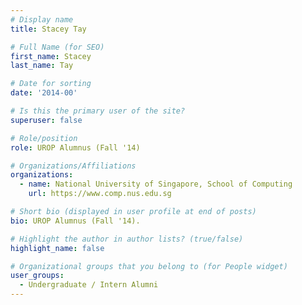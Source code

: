 ```yaml
---
# Display name
title: Stacey Tay

# Full Name (for SEO) 
first_name: Stacey
last_name: Tay

# Date for sorting
date: '2014-00'

# Is this the primary user of the site?
superuser: false

# Role/position
role: UROP Alumnus (Fall '14)

# Organizations/Affiliations
organizations:
  - name: National University of Singapore, School of Computing
    url: https://www.comp.nus.edu.sg

# Short bio (displayed in user profile at end of posts)
bio: UROP Alumnus (Fall '14). 

# Highlight the author in author lists? (true/false)
highlight_name: false

# Organizational groups that you belong to (for People widget)
user_groups:
  - Undergraduate / Intern Alumni
---
```

